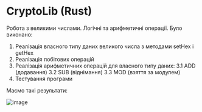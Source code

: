 # CryptoLib (Rust)

Робота з великими числами. Логічні та арифметичні операції.
Було виконано:
1. Реалізація власного типу даних великого числа з методами setHex і getHex
2. Реалізація побітових операцій
3. Реалізація арифметичних операцій для власного типу даних:
  3.1 ADD (додавання)
  3.2 SUB (віднімання)
  3.3 MOD (взяття за модулем)
4. Тестування програми

Маємо такі результати:

![image](https://github.com/soffije/CryptoLib/assets/93443981/ab2b5aec-1649-48f7-ae36-13d577040a4d)
